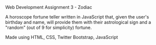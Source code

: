 Web Development Assignment 3 - Zodiac 

A horoscope fortune teller written in JavaScript that, given the user's birthday and name, will provide them with their astrological sign and a "random" (out of 9 for simplicity) fortune.

Made using HTML, CSS, Twitter Bootstrap, JavaScript
